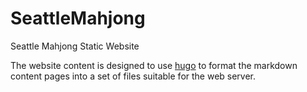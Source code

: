 # SeattleMahjong
Seattle Mahjong Static Website

The website content is designed to use [hugo](https://gohugo.io/) to format
the markdown content pages into a set of files suitable for the web server.
